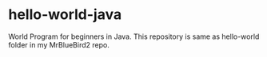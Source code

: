 # hello-world-java
World Program for beginners in Java. This repository is same as hello-world folder in my MrBlueBird2 repo.

